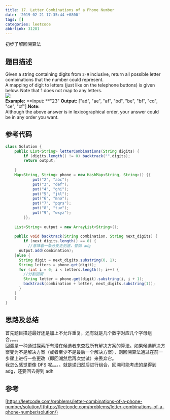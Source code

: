 ```yaml
---
title: 17. Letter Combinations of a Phone Number
date: '2019-02-21 17:35:44 +0800'
tags: []
categories: leetcode
abbrlink: 31281
---
```

初步了解回溯算法<br /><!-- more -->
## 题目描述
Given a string containing digits from `2-9` inclusive, return all possible letter combinations that the number could represent.<br />A mapping of digit to letters (just like on the telephone buttons) is given below. Note that 1 does not map to any letters.<br />![](https://cdn.nlark.com/yuque/0/2019/png/203310/1550741786400-43de21e8-649b-48d7-afb1-4411d21ae211.png#align=left&display=inline&height=162&linkTarget=_blank&originHeight=162&originWidth=200&size=0&width=200)<br />**Example:**
**Input: **"23"
**Output:** ["ad", "ae", "af", "bd", "be", "bf", "cd", "ce", "cf"].**Note:**<br />Although the above answer is in lexicographical order, your answer could be in any order you want.
## 参考代码

```java
class Solution {
    public List<String> letterCombinations(String digits) {
        if (digits.length() != 0) backtrack("",digits);
        return output;
        
    }
    Map<String, String> phone = new HashMap<String, String>() {{
            put("2", "abc");
            put("3", "def");
            put("4", "ghi");
            put("5", "jkl");
            put("6", "mno");
            put("7", "pqrs");
            put("8", "tuv");
            put("9", "wxyz");
        }};
        
    List<String> output = new ArrayList<String>();
    
    public void backtrack(String combination, String next_digits) {
        if (next_digits.length() == 0) {
          //意味着一条分支走到底，譬如 adg
      output.add(combination);
    }else {
      String digit = next_digits.substring(0, 1);
      String letters = phone.get(digit);
      for (int i = 0; i < letters.length(); i++) {
        //分割回溯
        String letter = phone.get(digit).substring(i, i + 1);
        backtrack(combination + letter, next_digits.substring(1));
      }
    }
    }
}
```

## 思路及总结
首先题目描述最好还是加上不允许重复，还有就是几个数字对应几个字母组合。。。。<br />回溯是一种通过探索所有潜在候选者来查找所有解决方案的算法。如果候选解决方案变为不是解决方案（或者至少不是最后一个解决方案），则回溯算法通过在前一步骤上进行一些更改（即回溯然后再次尝试）来丢弃它。<br />我怎么感觉更像 DFS 呢。。。。就是递归然后进行组合，回溯可能考虑的是得到 adg，还要回去得到 adh
## 参考
[https://leetcode.com/problems/letter-combinations-of-a-phone-number/solution/](https://leetcode.com/problems/letter-combinations-of-a-phone-number/solution/)

